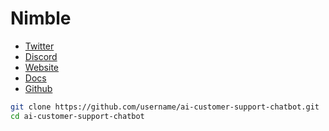 # Nimble







* [Twitter](https://twitter.com/Nimble_Network)
* [Discord](https://discord.gg/mFZKS5Ev)
* [Website](https://www.nimble.technology/tokenomics)
* [Docs](https://github.com/nimble-technology/nimble-wiki)
* [Github](https://github.com/nimble-technology)




```bash
git clone https://github.com/username/ai-customer-support-chatbot.git
cd ai-customer-support-chatbot 
```
